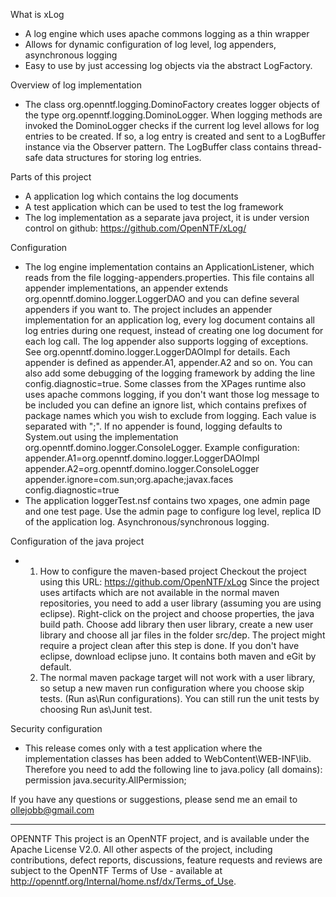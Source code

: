 What is xLog
- A log engine which uses apache commons logging as a thin wrapper
- Allows for dynamic configuration of log level, log appenders, asynchronous logging
- Easy to use by just accessing log objects via the abstract LogFactory.

Overview of log implementation
- The class org.openntf.logging.DominoFactory creates logger objects of the type org.openntf.logging.DominoLogger. 
  When logging methods are invoked the DominoLogger checks if the current log level allows for log entries to be created. 
  If so, a log entry is created and sent to a LogBuffer instance via the Observer pattern. The LogBuffer class contains thread-safe data structures for storing log entries.
  
Parts of this project
- A application log which contains the log documents
- A test application which can be used to test the log framework
- The log implementation as a separate java project, it is under version control on github:
  https://github.com/OpenNTF/xLog/
  
Configuration
- The log engine implementation contains an ApplicationListener, which reads from the file logging-appenders.properties. 
  This file contains all appender implementations, an appender extends org.openntf.domino.logger.LoggerDAO and you can define several appenders if you want to.
  The project includes an appender implementation for an application log, every log document contains all log entries during one request, 
  instead of creating one log document for each log call. The log appender also supports logging of exceptions. See org.openntf.domino.logger.LoggerDAOImpl for details.
  Each appender is defined as appender.A1, appender.A2 and so on. You can also add some debugging of the logging framework by adding the line config.diagnostic=true.
  Some classes from the XPages runtime also uses apache commons logging, if you don't want those log message to be included you can define an ignore list, which contains
  prefixes of package names which you wish to exclude from logging. Each value is separated with ";".
  If no appender is found, logging defaults to System.out using the implementation org.openntf.domino.logger.ConsoleLogger.
  Example configuration:
  appender.A1=org.openntf.domino.logger.LoggerDAOImpl
  appender.A2=org.openntf.domino.logger.ConsoleLogger
  appender.ignore=com.sun;org.apache;javax.faces
  config.diagnostic=true
- The application loggerTest.nsf contains two xpages, one admin page and one test page.
  Use the admin page to configure log level, replica ID of the application log. Asynchronous/synchronous logging.
  
Configuration of the java project
- 1. How to configure the maven-based project
     Checkout the project using this URL: https://github.com/OpenNTF/xLog
     Since the project uses artifacts which are not available in the normal maven repositories, you need to add a user library (assuming you are using eclipse).
   Right-click on the project and choose properties, the java build path. Choose add library then user library, create a new user library and choose all jar files
	 in the folder src/dep. The project might require a project clean after this step is done. If you don't have eclipse, download eclipse juno. It contains both maven and eGit by default.
  2. The normal maven package target will not work with a user library, so setup a new maven run configuration where you choose skip tests. (Run as\Run configurations). 
     You can still run the unit tests by choosing Run as\Junit test.

Security configuration
- This release comes only with a test application where the implementation classes has been added to WebContent\WEB-INF\lib.
  Therefore you need to add the following line to java.policy (all domains):
  permission java.security.AllPermission;

If you have any questions or suggestions, please send me an email to ollejobb@gmail.com

-----

OPENNTF 
This project is an OpenNTF project, and is available under the Apache License V2.0.
All other aspects of the project, including contributions, defect reports, discussions, feature requests and reviews are subject to the OpenNTF Terms of Use - available at 
http://openntf.org/Internal/home.nsf/dx/Terms_of_Use.
